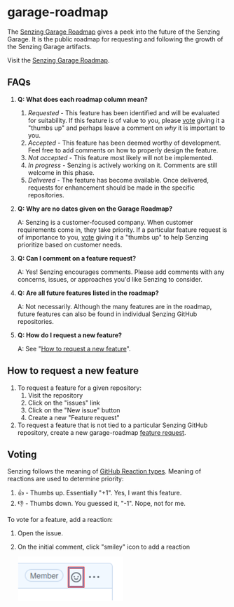 # garage-roadmap

The [Senzing Garage Roadmap]
gives a peek into the future of the Senzing Garage.
It is the public roadmap for requesting and following the growth of the Senzing Garage artifacts.

Visit the [Senzing Garage Roadmap].

## FAQs

1. **Q: What does each roadmap column mean?**

   1. *Requested* - This feature has been identified and will be evaluated for suitability.
      If this feature is of value to you,
      please [vote](#voting) giving it a "thumbs up" and perhaps leave a comment on
      *why* it is important to you.
   1. *Accepted* - This feature has been deemed worthy of development.
      Feel free to add comments on how to properly design the feature.
   1. *Not accepted* - This feature most likely will not be implemented.
   1. *In progress* - Senzing is actively working on it.
      Comments are still welcome in this phase.
   1. *Delivered* - The feature has become available.
      Once delivered, requests for enhancement should be made in the specific repositories.

1. **Q: Why are no dates given on the Garage Roadmap?**

   A: Senzing is a customer-focused company.
   When customer requirements come in, they take priority.
   If a particular feature request is of importance to you,
   [vote](#voting) giving it a "thumbs up"
   to help Senzing prioritize based on customer needs.

1. **Q: Can I comment on a feature request?**

   A: Yes!
   Senzing encourages comments.
   Please add comments with any concerns, issues, or approaches you'd like Senzing to consider.

1. **Q: Are all future features listed in the roadmap?**

   A: Not necessarily.
   Although the many features are in the roadmap,
   future features can also be found in individual Senzing GitHub repositories.

1. **Q: How do I request a new feature?**

   A: See "[How to request a new feature](#how-to-request-a-new-feature)".

## How to request a new feature

1. To request a feature for a given repository:
   1. Visit the repository
   1. Click on the "issues" link
   1. Click on the "New issue" button
   1. Create a new "Feature request"
1. To request a feature that is not tied to a particular Senzing GitHub repository,
   create a new garage-roadmap
   [feature request].

## Voting

Senzing follows the meaning of
[GitHub Reaction types].
Meaning of reactions are used to determine priority:

1. :thumbsup: - Thumbs up. Essentially "+1".  Yes, I want this feature.
1. :thumbsdown: - Thumbs down. You guessed it, "-1".  Nope, not for me.

To vote for a feature, add a reaction:

1. Open the issue.
1. On the initial comment, click "smiley" icon to add a reaction

    ![Reaction](docs/images/reaction.png)

[feature request]: https://github.com/senzing-garage/garage-roadmap/issues/new?template=feature_request.md
[GitHub Reaction types]: https://developer.github.com/v3/reactions/#reaction-types
[Senzing Garage Roadmap]: https://github.com/orgs/senzing-garage/projects/7
